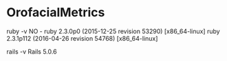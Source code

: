 # OrofacialMetrics

ruby -v
NO - ruby 2.3.0p0 (2015-12-25 revision 53290) [x86_64-linux]
ruby 2.3.1p112 (2016-04-26 revision 54768) [x86_64-linux]

rails -v
Rails 5.0.6
